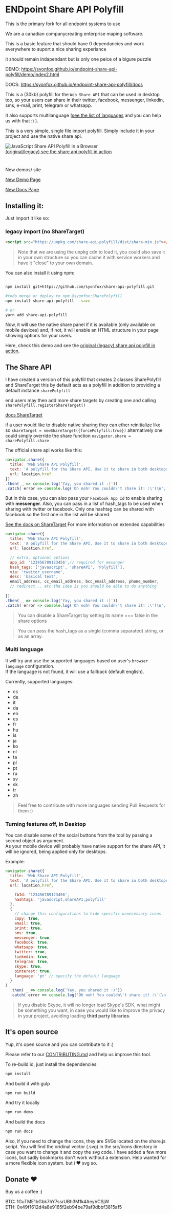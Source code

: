 # ENDpoint Share API Polyfill

This is the primary fork for all endpoint systems to use

We are a canadian companycreating enterprise maping software. 

This is a basic feature that should have 0 dependancies and work everywhere to suport a nice sharing experiance

it should remain indapendant but is only one peice of a bigure puzzle


DEMO:
https://syonfox.github.io/endpoint-share-api-polyfill/demo/index2.html

DOCS:
https://syonfox.github.io/endpoint-share-api-polyfill/docs


This is a (30kb) polyfill for the `Web Share API` that can be used in desktop too, so your users can share in their twitter, facebook, messenger, linkedin, sms, e-mail, print, telegram or whatsapp.

It also supports multilanguage ([see the list of languages](#multi-language) and you can help us with that :) ).

This is a very simple, single file import polyfill. Simply include it in your project and use the native share api.

![JavaScript Share API Polyfill in a Browser](https://github.com/syonfox/share-api-polyfill/blob/master/demo/demo.gif?raw=true)  
[(original/legacy) see the share api polyfill in action](https://syonfox.github.io/share-api-polyfill/demo/)

# 

New demos/ site

[New Demo Page](https://syonfox.github.io/share-api-polyfill/demo)

[New Docs Page](https://syonfox.github.io/share-api-polyfill/docs)
## Installing it:

Just import it like so:

### legacy import (no ShareTarget)
```html
<script src="https://unpkg.com/share-api-polyfill/dist/share-min.js"></script>
```

> Note that we are using the unpkg cdn to load it, you could also save it in your own structure so you can cache it with service workers and have it "close" to your own domain.

You can also install it using npm:

```sh

npm install git+https://github.com/syonfox/share-api-polyfill.git

#todo merge or deploy to npm @syonfox:SharePolyfill
npm install share-api-polyfill --save

# or
yarn add share-api-polyfill
```

Now, it will use the native share panel if it is available (only available on mobile devices) and, if not, it will enable an HTML structure in your page showing options for your users.

Here, check this demo and see the [original (legacy) share api polyfill in action](https://syonfox.github.io/share-api-polyfill/demo/).

## The Share API

I have created a version of this polyfill that creates 2 classes SharePolyfill and ShareTarget  this by default acts as a polyfill in addition to providing a default instance `sharePolyfill`

end users may then add more share targets by creating one and calling
`sharePolyfill.registerShareTarget()`

[docs ShareTarget](https://syonfox.github.io/share-api-polyfill/docs/ShareTarget.html)


if a user would like to disable native sharing they can ether reinitialize like so
`shareTarget = newShareTarget({forcePolyfill:true})`
alternatively one could simply override the share function
`navigator.share = sharePolyfill.share`


The official share api works like this:

```js
navigator.share({
  title: 'Web Share API Polyfill',
  text: 'A polyfill for the Share API. Use it to share in both desktops and mobile devices.',
  url: location.href
})
.then( _ => console.log('Yay, you shared it :)'))
.catch( error => console.log('Oh noh! You couldn\'t share it! :\'(\n', error));
```

But in this case, you can also pass your `Facebook App Id` to enable sharing with **messenger**.
Also, you can pass in a list of hash_tags to be used when sharing with twitter or facebook. Only one hashtag can be shared with facebook so the first one in the list will be shared.

[See the docs on ShareTarget](https://syonfox.github.io/share-api-polyfill/docs/ShareTarget.html)
For more information on extended capabilities


```js
navigator.share({
  title: 'Web Share API Polyfill',
  text: 'A polyfill for the Share API. Use it to share in both desktops and mobile devices.',
  url: location.href,

  // extra, optional options
  app_id: '123456789123456',// required for mesanger
  hash_tags: ['javascript', 'shareAPI', 'Polyfill'],
  via: 'tweiter_username',
  desc: 'basical text',
  email_address, cc_email_address, bcc_email_address, phone_number,
  // redirect... etc the idea is you should be able to do anything
  
})
.then( _ => console.log('Yay, you shared it :)'))
.catch( error => console.log('Oh noh! You couldn\'t share it! :\'(\n', error));
```
> You can disable a ShareTarget by setting its name === false in the share options 

> You can pass the hash_tags as a single (comma separated) string, or as an array.

### Multi language

It will try and use the supported languages based on user's `browser language` configuration.  
If the language is not found, it will use a fallback (default english).

Currently, supported languages:

- cs
- de
- it
- da
- en
- es
- fr
- hu
- is
- ja
- ko
- nl
- ta
- pl
- pt
- ru
- sv
- sk
- tr
- zh

> Feel free to contribute with more languages sending Pull Requests for them :)

### Turning features off, in Desktop

You can disable some of the social buttons from the tool by passing a second object as argument.  
As your mobile device will probably have native support for the share API, it will be ignored, being applied only for desktops.

Example:

```js
navigator.share({
  title: 'Web Share API Polyfill',
  text: 'A polyfill for the Share API. Use it to share in both desktops and mobile devices.',
  url: location.href,

    fbId: '123456789123456',
    hashtags: 'javascript,shareAPI,polyfill'
  },
  {
    // change this configurations to hide specific unnecessary icons
    copy: true,
    email: true,
    print: true,
    sms: true,
    messenger: true,
    facebook: true,
    whatsapp: true,
    twitter: true,
    linkedin: true,
    telegram: true,
    skype: true,
    pinterest: true,
    language: 'pt' // specify the default language
  }
)
  .then( _ => console.log('Yay, you shared it :)'))
  .catch( error => console.log('Oh noh! You couldn\'t share it! :\'(\n', error));
```

  > If you disable Skype, it will no longer load Skype's SDK, what might be something you want, in case you would like to improve the privacy in your project, avoiding loading **third party libraries**.

## It's open source

Yup, it's open source and you can contribute to it :)

Please refer to our [CONTRIBUTING.md](https://github.com/syonfox/share-api-polyfill/blob/master/CONTRIBUTING.md) and help us improve this tool.

To re-build id, just install the dependencies:

```sh
npm install
```

And build it with gulp

```sh
npm run build
```

And try it locally

```sh
npm run demo
```


And build the docs
```sh
npm run docs
```

Also, if you need to change the icons, they are SVGs located on the share.js script.
You will find the oridinal vector (.svg) in the src/icons directory in case you want to change it and copy the svg code.
I have added a few more icons, but sadly bookmarks don't work without a extension.
Help wanted for a more flexible icon system. but i ❤️ svg so.

## Donate ❤️

Buy us a coffee :)

BTC: 1GuTME1bGbk7hY7ssrUBh3M1k4AeyVCSjW<br/>
ETH: 0x49f1612d4a8e9165f2eb94be79af9dbbf3815af5


